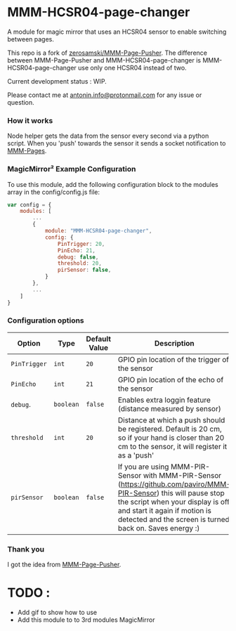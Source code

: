 # MMM-HCSR04-page-changer

A module for magic mirror that uses an HCSR04 sensor to enable switching between pages.

This repo is a fork of [zerosamski/MMM-Page-Pusher](https://github.com/zerosamski/MMM-Page-Pusher).
The difference between MMM-Page-Pusher and MMM-HCSR04-page-changer is MMM-HCSR04-page-changer use
only one HCSR04 instead of two.

Current development status : WIP.

Please contact me at antonin.info@protonmail.com for any issue or question.

### How it works

Node helper gets the data from the sensor every second via a python script. When you 'push' towards
the sensor it sends a socket notification to [MMM-Pages](https://github.com/edward-shen/MMM-pages).

### MagicMirror² Example Configuration

To use this module, add the following configuration block to the modules array in the config/config.js file:

```js
var config = {
    modules: [
        ...
        {
            module: "MMM-HCSR04-page-changer",
            config: {
                PinTrigger: 20, 
                PinEcho: 21, 
                debug: false, 
                threshold: 20,
                pirSensor: false,
            }
        },
        ...
    ]
}
```

### Configuration options

| Option             | Type               | Default Value            | Description                                    |
| ------------------ | ------------------ | ------------------------ | ---------------------------------------------- |
| `PinTrigger`       | `int`              | `20`                     | GPIO pin location of the trigger of the sensor |
| `PinEcho`          | `int`              | `21`                     | GPIO pin location of the echo of the sensor    |
| `debug`.           | `boolean`          | `false`                  | Enables extra loggin feature (distance measured by sensor) |
| `threshold`        | `int`              | `20`                     | Distance at which a push should be registered. Default is 20 cm, so if your hand is closer than 20 cm to the sensor, it will register it as a 'push' |
| `pirSensor`        | `boolean`          | `false`                  | If you are using MMM-PIR-Sensor with MMM-PIR-Sensor (https://github.com/paviro/MMM-PIR-Sensor) this will pause stop the script when your display is off and start it again if motion is detected and the screen is turned back on. Saves energy :) |

### Thank you

I got the idea from [MMM-Page-Pusher](https://github.com/zerosamski/MMM-Page-Pusher).

# TODO :

* Add gif to show how to use
* Add this module to to 3rd modules MagicMirror